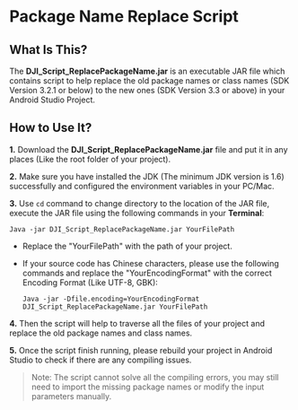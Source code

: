 # Package Name Replace Script

## What Is This?

The **DJI\_Script\_ReplacePackageName.jar** is an executable JAR file which contains script to help replace the old package names or class names (SDK Version 3.2.1 or below) to the new ones (SDK Version 3.3 or above) in your Android Studio Project.

## How to Use It?

**1.** Download the **DJI\_Script\_ReplacePackageName.jar** file and put it in any places (Like the root folder of your project).

**2.** Make sure you have installed the JDK (The minimum JDK version is 1.6) successfully and configured the environment variables in your PC/Mac.

**3.** Use `cd` command to change directory to the location of the JAR file, execute the JAR file using the following commands in your **Terminal**:

~~~
Java -jar DJI_Script_ReplacePackageName.jar YourFilePath 
~~~

- Replace the "YourFilePath" with the path of your project.

- If your source code has Chinese characters, please use the following commands and replace the "YourEncodingFormat" with the correct Encoding Format (Like UTF-8, GBK):

  ~~~
  Java -jar -Dfile.encoding=YourEncodingFormat DJI_Script_ReplacePackageName.jar YourFilePath 
  ~~~

**4.** Then the script will help to traverse all the files of your project and replace the old package names and class names.

**5.** Once the script finish running, please rebuild your project in Android Studio to check if there are any compiling issues.

> Note: The script cannot solve all the compiling errors, you may still need to import the missing package names or modify the input parameters manually.
> 
> 